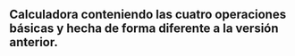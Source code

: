 ## Calculadora conteniendo las cuatro operaciones básicas y hecha de forma diferente a la versión anterior.